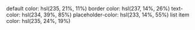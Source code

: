 default color: hsl(235, 21%, 11%)
border color: hsl(237, 14%, 26%)
text-color: hsl(234, 39%, 85%)
placeholder-color: hsl(233, 14%, 55%)
list item color: hsl(235, 24%, 19%)
